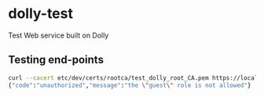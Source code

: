# dolly-test

Test Web service built on Dolly

## Testing end-points

```.sh
curl --cacert etc/dev/certs/rootca/test_dolly_root_CA.pem https://localhost:8443/v1/teams
{"code":"unauthorized","message":"the \"guest\" role is not allowed"}
```

